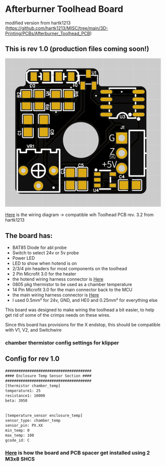 
# Afterburner Toolhead Board #
modified version from hartk1213 (https://github.com/hartk1213/MISC/tree/main/3D-Printing/PCBs/Afterburner_Toolhead_PCB)


## This is rev 1.0 (production files coming soon!)
![PCB](Images/rev1.0/front.png)

 [Here](https://github.com/hartk1213/MISC/blob/main/3D-Printing/PCBs/Afterburner_Toolhead_PCB/Images/Rev3.2/wiringDiagram.png) is the wiring diagram -> compatible wih Toolhead PCB rev. 3.2 from hartk1213


## The board has: ##
 - BAT85 Diode for abl probe
 - Switch to select 24v or 5v probe
 - Power LED
 - LED to show when hotend is on
 - 2/3/4 pin headers for most components on the toolhead
 - 2 Pin Microfit 3.0 for the heater
 - the hotend wiring harness connector is [Here](https://www.molex.com/molex/products/part-detail/crimp_housings/0436450200)
 - 0805 pkg thermistor to be used as a chamber temperature
 - 14 Pin Microfit 3.0 for the main connector back to the MCU
 - the main wiring harness connector is [Here](https://www.molex.com/molex/products/part-detail/crimp_housings/0430251400)
 - I used 0.5mm² for 24v, GND, and HE0 and 0.25mm² for everything else

This board was designed to make wiring the toolhead a bit easier, to help get rid of some of the crimps needs on these wires.


Since this board has provisions for the X endstop, this should be compatible with V1, V2, and Switchwire

### chamber thermistor config settings for klipper
 ## Config for rev 1.0
    #######################################
    #### Enclosure Temp Sensor Section ####
    #######################################
    [thermistor chamber_temp]
    temperature1: 25
    resistance1: 10000
    beta: 3950


	[temperature_sensor enclosure_temp]
    sensor_type: chamber_temp
    sensor_pin: PX.XX
    min_temp: 0
    max_temp: 100
    gcode_id: C


### [Here](https://github.com/hartk1213/MISC/blob/main/3D-Printing/PCBs/Afterburner_Toolhead_PCB/Images/Installation.png) is how the board and PCB spacer get installed using 2 M3x8 SHCS
